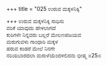 +++
title = "025 ಉರುವ ಮಕ್ಕಳನಿಕ್ಕಿ"

+++
ಉರುವ ಮಕ್ಕಳನಿಕ್ಕಿ ಸಾಧಿಸು  
ವರಿಕೆ ಯಾವುದು ಹೇಳಲಾಗದೆ   
ಕುರಿಗಳೇ ನಿನ್ನವರು ಬಲ್ಲರೆ ಮೇಲಣಪಜಯವ  
ಮರುಗುವಳು ಗಾಂಧಾರಿ ಮಕ್ಕಳ  
ಹರುವ ಕಂಡರೆ ಮೇಲೆ ನಿನಗೇ  
ನರಿಯಬಾರದಲಾ ಮರುಳೆಯೆಂದಳಲಿದನು ಭೀಷ್ಮ    ॥25॥